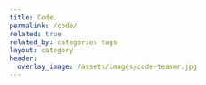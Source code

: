 ```yaml
---
title: Code.
permalink: /code/
related: true
related_by: categories tags
layout: category
header:
  overlay_image: /assets/images/code-teaser.jpg
---
```


